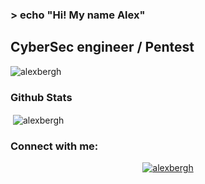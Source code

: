 ### > echo "Hi! My name Alex"
## CyberSec engineer / Pentest

<p align="left"> <img src="https://komarev.com/ghpvc/?username=alexbergh&label=Profile%20views&color=0e75b6&style=flat" alt="alexbergh" /> </p>

<h3 align="left">Github Stats </h3>
<p>&nbsp;<img align="center" src="https://github-readme-stats-git-masterrstaa-rickstaa.vercel.app/api?username=alexbergh&show_icons=true&theme=dark" alt="alexbergh" /></p>

<h3 align="left">Connect with me:</h3>
<p align="center">
<a href="http://t.me/rikkberg" target="blank"><img align="center" src="https://img.shields.io/badge/Telegram-2CA5E0?style=for-the-badge&logo=telegram&logoColor=white" alt="alexbergh" /></a>
